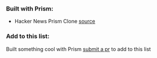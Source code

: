 ### Built with Prism:

- Hacker News Prism Clone [source](https://github.com/kaleidawave/hackernews-prism)

### Add to this list:

Built something cool with Prism [submit a pr](https://github.com/kaleidawave/prism-docs/compare) to add to this list